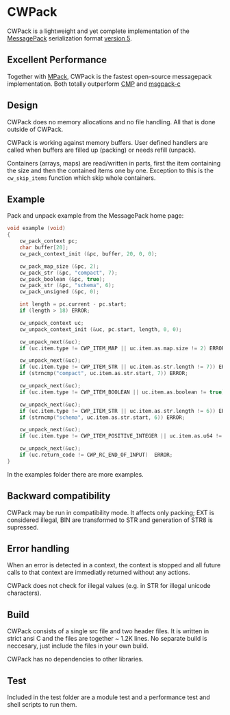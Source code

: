 # CWPack

CWPack is a lightweight and yet complete implementation of the 
[MessagePack](http://msgpack.org) serialization format 
[version 5](https://github.com/msgpack/msgpack/blob/master/spec.md).

## Excellent Performance

Together with [MPack](https://github.com/ludocode/mpack), CWPack is the fastest open-source messagepack implementation. Both totally outperform
[CMP](https://github.com/camgunz/cmp) and [msgpack-c](https://github.com/msgpack/msgpack-c)

## Design

CWPack does no memory allocations and no file handling. All that is done 
outside of CWPack.

CWPack is working against memory buffers. User defined handlers are called when buffers are 
filled up (packing) or needs refill (unpack). 

Containers (arrays, maps) are read/written in parts, first the item containing the size and 
then the contained items one by one. Exception to this is the `cw_skip_items` function which 
skip whole containers.

## Example

Pack and unpack example from the MessagePack home page:

```c
void example (void)
{
    cw_pack_context pc;
    char buffer[20];
    cw_pack_context_init (&pc, buffer, 20, 0, 0);

    cw_pack_map_size (&pc, 2);
    cw_pack_str (&pc, "compact", 7);
    cw_pack_boolean (&pc, true);
    cw_pack_str (&pc, "schema", 6);
    cw_pack_unsigned (&pc, 0);

    int length = pc.current - pc.start;
    if (length > 18) ERROR;

    cw_unpack_context uc;
    cw_unpack_context_init (&uc, pc.start, length, 0, 0);

    cw_unpack_next(&uc);
    if (uc.item.type != CWP_ITEM_MAP || uc.item.as.map.size != 2) ERROR;

    cw_unpack_next(&uc);
    if (uc.item.type != CWP_ITEM_STR || uc.item.as.str.length != 7)) ERROR;
    if (strncmp("compact", uc.item.as.str.start, 7)) ERROR;

    cw_unpack_next(&uc);
    if (uc.item.type != CWP_ITEM_BOOLEAN || uc.item.as.boolean != true) ERROR;

    cw_unpack_next(&uc);
    if (uc.item.type != CWP_ITEM_STR || uc.item.as.str.length != 6)) ERROR;
    if (strncmp("schema", uc.item.as.str.start, 6)) ERROR;

    cw_unpack_next(&uc);
    if (uc.item.type != CWP_ITEM_POSITIVE_INTEGER || uc.item.as.u64 != 0) ERROR;

    cw_unpack_next(&uc);
    if (uc.return_code != CWP_RC_END_OF_INPUT)  ERROR;
}
```

In the examples folder there are more examples.

## Backward compatibility

CWPack may be run in compatibility mode. It affects only packing; EXT is considered illegal, BIN are transformed to STR and generation of STR8 is supressed.

## Error handling

When an error is detected in a context, the context is stopped and all future calls to that context are immediatly returned without any actions.

CWPack does not check for illegal values (e.g. in STR for illegal unicode characters).

## Build

CWPack consists of a single src file and two header files. It is written 
in strict ansi C and the files are together ~ 1.2K lines. No separate build is neccesary, just include the 
files in your own build.

CWPack has no dependencies to other libraries.

## Test

Included in the test folder are a module test and a performance test and shell scripts to run them.

